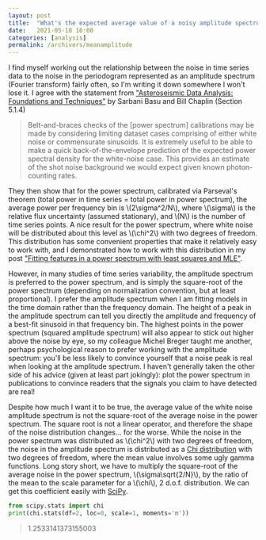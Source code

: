 ```yaml
---
layout: post
title:  "What's the expected average value of a noisy amplitude spectrum?"
date:   2021-05-18 16:00
categories: [analysis]
permalink: /archivers/meanamplitude
---
```


I find myself working out the relationship between the noise in time series data to the noise in the periodogram represented as an amplitude spectrum (Fourier transform) fairly often, so I'm writing it down somewhere I won't lose it. I agree with the statement from ["Asteroseismic Data Analysis: Foundations and Techniques"](https://princeton.universitypressscholarship.com/view/10.23943/princeton/9780691162928.001.0001/upso-9780691162928) by Sarbani Basu and Bill Chaplin (Section 5.1.4)

> Belt-and-braces checks of the [power spectrum] calibrations may be made by considering limiting dataset cases comprising of either white noise or commensurate sinusoids. It is extremely useful to be able to make a quick back-of-the-envelope prediction of the expected power spectral density for the white-noise case. This provides an estimate of the shot noise background we would expect given known photon-counting rates.

They then show that for the power spectrum, calibrated via Parseval's theorem (total power in time series = total power in power spectrum), the average power per frequency bin is \\(2\sigma^2/N\\), where \\(\sigma\\) is the relative flux uncertainty (assumed stationary), and \\(N\\) is the number of time series points.  A nice result for the power spectrum, where white noise will be distributed about this level as \\(\chi^2\\) with two degrees of freedom. This distribution has some convenient properties that make it relatively easy to work with, and I demonstrated how to work with this distribution in my post ["Fitting features in a power spectrum with least squares and MLE"](http://keatonb.github.io/archivers/powerspectrumfits).

However, in many studies of time series variability, the amplitude spectrum is preferred to the power spectrum, and is simply the square-root of the power spectrum (depending on normalization convention, but at least proportional). I prefer the amplitude spectrum when I am fitting models in the time domain rather than the frequency domain. The height of a peak in the amplitude spectrum can tell you directly the amplitude and frequency of a best-fit sinusoid in that frequency bin. The  highest points in the power spectrum (squared amplitude spectrum) will also appear to stick out higher above the noise by eye, so my colleague Michel Breger taught me another, perhaps psychological reason to prefer working with the amplitude spectrum: you'll be less likely to convince yourself that a noise peak is real when looking at the amplitude spectrum. I haven't generally taken the other side of his advice (given at least part jokingly): plot the power spectrum in publications to convince readers that the signals you claim to have detected are real!

Despite how much I want it to be true, the average value of the white noise amplitude spectrum is not the square-root of the average noise in the power spectrum. The square root is not a linear operator, and therefore the shape of the noise distribution changes... for the worse.  While the noise in the power spectrum was distributed as \\(\chi^2\\) with two degrees of freedom, the noise in the amplitude spectrum is distributed as a [Chi distribution](https://en.wikipedia.org/wiki/Chi_distribution) with two degrees of freedom, where the mean value involves some ugly gamma functions. Long story short, we have to multiply the square-root of the average noise in the power spectrum, \\(\sigma\sqrt{2/N}\\), by the ratio of the mean to the scale parameter for a \\(\chi\\), 2 d.o.f. distribution. We can get this coefficient easily with [SciPy](https://www.scipy.org/). 

```python
from scipy.stats import chi
print(chi.stats(df=2, loc=0, scale=1, moments='m'))
```

> 1.2533141373155003


